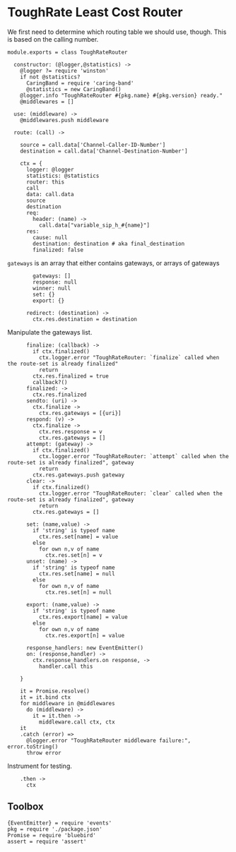 ToughRate Least Cost Router
===========================

We first need to determine which routing table we should use, though.
This is based on the calling number.

    module.exports = class ToughRateRouter

      constructor: (@logger,@statistics) ->
        @logger ?= require 'winston'
        if not @statistics?
          CaringBand = require 'caring-band'
          @statistics = new CaringBand()
        @logger.info "ToughRateRouter #{pkg.name} #{pkg.version} ready."
        @middlewares = []

      use: (middleware) ->
        @middlewares.push middleware

      route: (call) ->

        source = call.data['Channel-Caller-ID-Number']
        destination = call.data['Channel-Destination-Number']

        ctx = {
          logger: @logger
          statistics: @statistics
          router: this
          call
          data: call.data
          source
          destination
          req:
            header: (name) ->
              call.data["variable_sip_h_#{name}"]
          res:
            cause: null
            destination: destination # aka final_destination
            finalized: false

`gateways` is an array that either contains gateways, or arrays of gateways

            gateways: []
            response: null
            winner: null
            set: {}
            export: {}

          redirect: (destination) ->
            ctx.res.destination = destination

Manipulate the gateways list.

          finalize: (callback) ->
            if ctx.finalized()
              ctx.logger.error "ToughRateRouter: `finalize` called when the route-set is already finalized"
              return
            ctx.res.finalized = true
            callback?()
          finalized: ->
            ctx.res.finalized
          sendto: (uri) ->
            ctx.finalize ->
              ctx.res.gateways = [{uri}]
          respond: (v) ->
            ctx.finalize ->
              ctx.res.response = v
              ctx.res.gateways = []
          attempt: (gateway) ->
            if ctx.finalized()
              ctx.logger.error "ToughRateRouter: `attempt` called when the route-set is already finalized", gateway
              return
            ctx.res.gateways.push gateway
          clear: ->
            if ctx.finalized()
              ctx.logger.error "ToughRateRouter: `clear` called when the route-set is already finalized", gateway
              return
            ctx.res.gateways = []

          set: (name,value) ->
            if 'string' is typeof name
              ctx.res.set[name] = value
            else
              for own n,v of name
                ctx.res.set[n] = v
          unset: (name) ->
            if 'string' is typeof name
              ctx.res.set[name] = null
            else
              for own n,v of name
                ctx.res.set[n] = null

          export: (name,value) ->
            if 'string' is typeof name
              ctx.res.export[name] = value
            else
              for own n,v of name
                ctx.res.export[n] = value

          response_handlers: new EventEmitter()
          on: (response,handler) ->
            ctx.response_handlers.on response, ->
              handler.call this

        }

        it = Promise.resolve()
        it = it.bind ctx
        for middleware in @middlewares
          do (middleware) ->
            it = it.then ->
              middleware.call ctx, ctx
        it
        .catch (error) =>
          @logger.error "ToughRateRouter middleware failure:", error.toString()
          throw error

Instrument for testing.

        .then ->
          ctx

Toolbox
-------

    {EventEmitter} = require 'events'
    pkg = require './package.json'
    Promise = require 'bluebird'
    assert = require 'assert'
